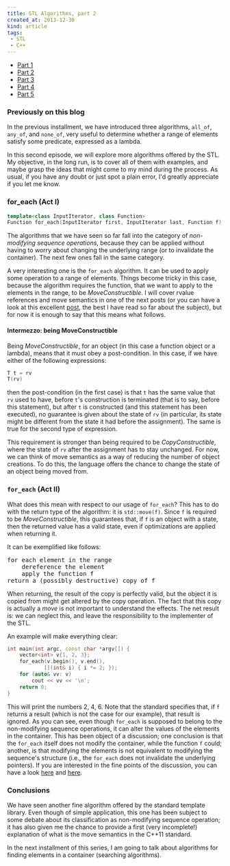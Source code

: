 ```yaml
---
title: STL Algorithms, part 2
created_at: 2013-12-30
kind: article
tags:
 - STL
 - C++
---
```


- [Part 1](/blog/stl-algorithms-part-01/)
- [Part 2](/blog/stl-algorithms-part-02/)
- [Part 3](/blog/stl-algorithms-part-03/)
- [Part 4](/blog/stl-algorithms-part-04/)
- [Part 5](/blog/stl-algorithms-part-05/)

### Previously on this blog
In the previous installment, we have introduced three algorithms, `all_of`, `any_of`, and `none_of`, very useful to determine whether a range of elements satisfy some predicate, expressed as a lambda.

In this second episode, we will explore more algorithms offered by the STL. My objective, in the long run, is to cover all of them with examples, and maybe grasp the ideas that might come to my mind during the process. As usual, if you have any doubt or just spot a plain error, I'd greatly appreciate if you let me know.

### for_each (Act I)

~~~cpp
template<class InputIterator, class Function>
Function for_each(InputIterator first, InputIterator last, Function f);
~~~

The algorithms that we have seen so far fall into the category of *non-modifying sequence operations*, because they can be applied without having to worry about changing the underlying range (or to invalidate the container).  The next few ones fall in the same category.

A very interesting one is the `for_each` algorithm. It can be used to apply some operation to a range of elements. Things become tricky in this case, because the algorithm requires the function, that we want to apply to the elements in the range, to be *MoveConstructible*.  I will cover rvalue references and move semantics in one of the next posts (or you can have a look at this excellent [post][moves-demystified], the best I have read so far about the subject), but for now it is enough to say that this means what follows.


#### Intermezzo: being MoveConstructible
Being *MoveConstructible*, for an object (in this case a function object or a lambda), means that it must obey a post-condition. In this case, if we have either of the following expressions:

~~~cpp
T t = rv
T(rv)
~~~

then the post-condition (in the first case) is that `t` has the same value that `rv` used to have, before `t`'s construction is terminated (that is to say, before this statement), but after `t` is constructed (and this statement has been executed), no guarantee is given about the state of `rv` (in particular, its state might be different from the state it had before the assignment). The same is true for the second type of expression.

This requirement is stronger than being required to be *CopyConstructible*, where the state of `rv` after the assignment has to stay unchanged.  For now, we can think of move semantics as a way of reducing the number of object creations. To do this, the language offers the chance to change the state of an object being moved from.

### `for_each` (Act II)
What does this mean with respect to our usage of `for_each`? This has to do with the return type of the algorithm: it is `std::move(f)`. Since `f` is required to be *MoveConstructible*, this guarantees that, if `f` is an object with a state, then the returned value has a valid state, even if optimizations are applied when returning it.

It can be exemplified like follows:

<pre>
for each element in the range
    dereference the element
    apply the function f
return a (possibly destructive) copy of f
</pre>

When returning, the result of the copy is perfectly valid, but the object it is copied from might get altered by the copy operation. The fact that this copy is actually a *move* is not important to understand the effects.  The net result is: we can neglect this, and leave the responsibility to the implementer of the STL.

An example will make everything clear:

~~~cpp
int main(int argc, const char *argv[]) {
    vector<int> v{1, 2, 3};
    for_each(v.begin(), v.end(),
            [](int& i) { i *= 2; });
    for (auto& vv: v)
        cout << vv << '\n';
    return 0;
}
~~~

This will print the numbers 2, 4, 6. Note that the standard specifies that, if `f` returns a result (which is not the case for our example), that result is ignored. As you can see, even though `for_each` is supposed to belong to the non-modifying sequence operations, it can alter the values of the elements in the container. This has been object of a discussion; one conclusion is that the `for_each` itself does not modify the container, while the function `f` could; another, is that modifying the elements is not equivalent to modifying the sequence's structure (i.e., the `for_each` does not invalidate the underlying pointers). If you are interested in the fine points of the discussion, you can have a look [here][fn-modify] and [here][SO-foreach].

### Conclusions
We have seen another fine algorithm offered by the standard template library.  Even though of simple application, this one has been subject to some debate about its classification as non-modifying sequence operation; it has also given me the chance to provide a first (very incomplete!) explanation of what is the move semantics in the C++11 standard.

In the next installment of this series, I am going to talk about algorithms for finding elements in a container (searching algorithms).

[fn-modify]: http://www.open-std.org/jtc1/sc22/wg21/docs/lwg-defects.html#475
[SO-foreach]: https://stackoverflow.com/questions/662845/why-is-stdfor-each-a-non-modifying-sequence-operation
[moves-demystified]: http://holdstare.github.io/technical/2013/11/23/moves-demystified.html
